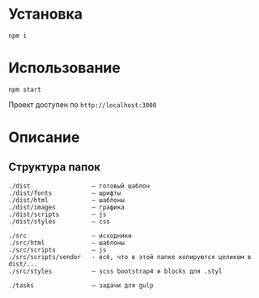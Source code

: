 # Установка

```
npm i
```


# Использование

```
npm start
```

Проект доступен по `http://localhost:3000`


# Описание

## Структура папок

```
./dist                 — готовый шаблон
./dist/fonts           — шрифты
./dist/html            — шаблоны
./dist/images          — графика
./dist/scripts         — js
./dist/styles          — css

./src                  — исходники
./src/html             — шаблоны
./src/scripts          — js
./src/scripts/vendor   - всё, что в этой папке копируются целиком в dist/...
./src/styles           — scss bootstrap4 и blocks для .styl

./tasks                – задачи для gulp
```
